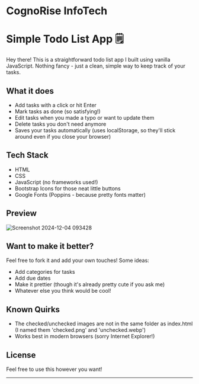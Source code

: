 # CognoRise InfoTech

# Simple Todo List App 🗒️

Hey there! This is a straightforward todo list app I built using vanilla JavaScript. Nothing fancy - just a clean, simple way to keep track of your tasks.

## What it does 
- Add tasks with a click or hit Enter
- Mark tasks as done (so satisfying!)
- Edit tasks when you made a typo or want to update them
- Delete tasks you don't need anymore
- Saves your tasks automatically (uses localStorage, so they'll stick around even if you close your browser)

## Tech Stack
- HTML
- CSS
- JavaScript (no frameworks used!)
- Bootstrap Icons for those neat little buttons
- Google Fonts (Poppins - because pretty fonts matter)

## Preview
![Screenshot 2024-12-04 093428](https://github.com/user-attachments/assets/c58cf751-2cd2-478e-9a2f-eb974dab12a0)

## Want to make it better?

Feel free to fork it and add your own touches! Some ideas:
- Add categories for tasks
- Add due dates
- Make it prettier (though it's already pretty cute if you ask me)
- Whatever else you think would be cool!

## Known Quirks

- The checked/unchecked images are not in the same folder as index.html (I named them 'checked.png' and 'unchecked.webp')
- Works best in modern browsers (sorry Internet Explorer!)

## License

Feel free to use this however you want! 

---


 

